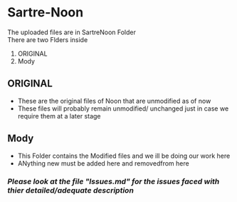 # Sartre-Noon
The uploaded files are in SartreNoon Folder
<br>
<ln>
There are two Flders inside 
<ol>
  <li>ORIGINAL</li>
  <li>Mody</li>
</ol>
<h2>ORIGINAL</h2>
<p>
  <ul>
    <li>
      These are the original files of Noon that are unmodified as of now 
    </li>
    <li>
      These files will probably remain unmodified/ unchanged just in case we require them at a later stage
    </li>
  </ul>
</p>
<h2>Mody</h2>
  <p>
    <ul>
      <li>
        This Folder contains the Modified files and we ill be doing our work here
      </li>
      <li>
        ANything new must be added here and removedfrom here
      </li>
    </ul>
  </p>

  <h3><b><i>Please look at the file "Issues.md" for the issues faced with thier detailed/adequate description</i></b></h3>

